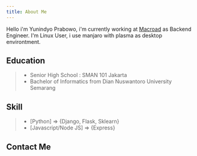 ```yaml
---
title: About Me
---
```


<!-- <img src="./photo_2019-04-11_00-21-32.jpg" height="100" width="100" style="border-radius:50%;margin-left:auto;margin-right:auto;" class="lazyload" > -->

<re-img  src="./photo_2019-04-11_00-21-32.jpg" hovereffect=true></re-img>

Hello i'm Yunindyo Prabowo, i'm currently working at [Macroad](https://macroad.com/) as Backend Engineer. I'm Linux User, i use manjaro with plasma as desktop environtment.

## Education
  > * Senior High School : SMAN 101 Jakarta
  > * Bachelor of Informatics from Dian Nuswantoro University Semarang

## Skill
  > * [Python] => {Django, Flask, Sklearn}
  > * [Javascript/Node JS] => {Express}

## Contact Me

  <re-icons></re-icons>